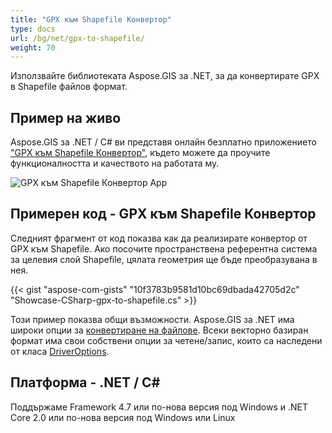 ```yaml
---
title: "GPX към Shapefile Конвертор"
type: docs
url: /bg/net/gpx-to-shapefile/
weight: 70
---
```


Използвайте библиотеката Aspose.GIS за .NET, за да конвертирате GPX в Shapefile файлов формат.

## **Пример на живо**

Aspose.GIS за .NET / C# ви представя онлайн безплатно приложението ["GPX към Shapefile Конвертор"](https://products.aspose.app/gis/conversion/gpx-to-shapefile), където можете да проучите функционалността и качеството на работата му.

![GPX към Shapefile Конвертор App](conversion.png)

## **Примерен код - GPX към Shapefile Конвертор**

Следният фрагмент от код показва как да реализирате конвертор от GPX към Shapefile. Ако посочите пространствена референтна система за целевия слой Shapefile, цялата геометрия ще бъде преобразувана в нея. 

{{< gist "aspose-com-gists" "10f3783b9581d10bc69dbada42705d2c" "Showcase-CSharp-gpx-to-shapefile.cs" >}}

Този пример показва общи възможности. Aspose.GIS за .NET има широки опции за [конвертиране на файлове](https://docs.aspose.com/gis/net/vector-layers/). Всеки векторно базиран формат има свои собствени опции за четене/запис, които са наследени от класа [DriverOptions](https://reference.aspose.com/gis/net/aspose.gis/driveroptions).

## **Платформа - .NET / C#**

Поддържаме Framework 4.7 или по-нова версия под Windows и .NET Core 2.0 или по-нова версия под Windows или Linux
